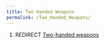 ```yaml
---
title: Two Handed Weapons
permalink: /Two_Handed_Weapons/
---
```


1.  REDIRECT [Two-handed weapons](Two-handed_weapons "wikilink")